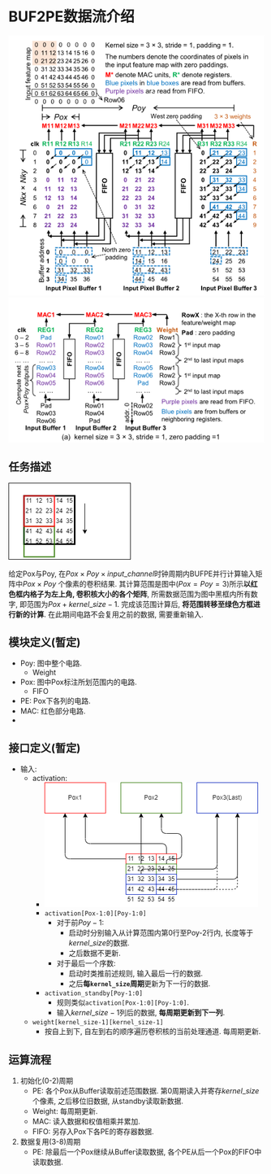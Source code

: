 # BUF2PE数据流介绍

![](./readme_img/BUF2PE.png)
![](./readme_img/coarse.png)

## 任务描述

![](./readme_img/task.png)

给定Pox与Poy, 在$Pox \times Poy \times input\_channel$时钟周期内BUFPE并行计算输入矩阵中$Pox \times Poy$ 个像素的卷积结果. 其计算范围是图中($Pox = Poy = 3$)所示**以红色框内格子为左上角, 卷积核大小的各个矩阵**, 所需数据范围为图中黑框内所有数字, 即范围为$Pox + kernel\_size -1$. 完成该范围计算后, **将范围转移至绿色方框进行新的计算**. 在此期间电路不会复用之前的数据, 需要重新输入.
## 模块定义(暂定)

* Poy: 图中整个电路.
  * Weight
* Pox: 图中Pox标注所划范围内的电路.
  * FIFO
* PE: Pox下各列的电路.
* MAC: 红色部分电路.
* 
## 接口定义(暂定)

* 输入:
  * activation:
    * ![](./readme_img/act.png)
    * `activation[Pox-1:0][Poy-1:0]` 
      * 对于前$Poy-1$:
        * 启动时分别输入从计算范围内第0行至Poy-2行内, 长度等于$kernel\_size$的数据.
        * 之后数据不更新.
      * 对于最后一个序数:
        * 启动时类推前述规则, 输入最后一行的数据.
        * 之后**每`kernel_size`周期**更新为下一行的数据.
    * `activation_standby[Poy-1:0]`
      * 规则类似`activation[Pox-1:0][Poy-1:0]`.
      * 输入$kernel\_size-1$列后的数据, **每周期更新到下一列**.
  * `weight[kernel_size-1][kernel_size-1]`
    * 按自上到下, 自左到右的顺序遍历卷积核的当前处理通道. 每周期更新.

## 运算流程

1. 初始化(0-2)周期
   * PE: 各个Pox从Buffer读取前述范围数据. 第0周期读入并寄存$kernel\_size$个像素, 之后移位旧数据, 从standby读取新数据.
   * Weight: 每周期更新.
   * MAC: 读入数据和权值相乘并累加.
   * FIFO: 另存入Pox下各PE的寄存器数据.
2. 数据复用(3-8)周期
   * PE: 除最后一个Pox继续从Buffer读取数据, 各个PE从后一个Pox的FIFO中读取数据. 